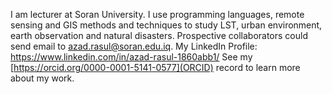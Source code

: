 I am lecturer at Soran University. I use programming languages, remote sensing and GIS methods and techniques to study LST, urban environment, earth observation and natural disasters. Prospective collaborators could send email to azad.rasul@soran.edu.iq. My LinkedIn Profile: https://www.linkedin.com/in/azad-rasul-1860abb1/
See my [https://orcid.org/0000-0001-5141-0577](ORCID) record to learn more about my work.
